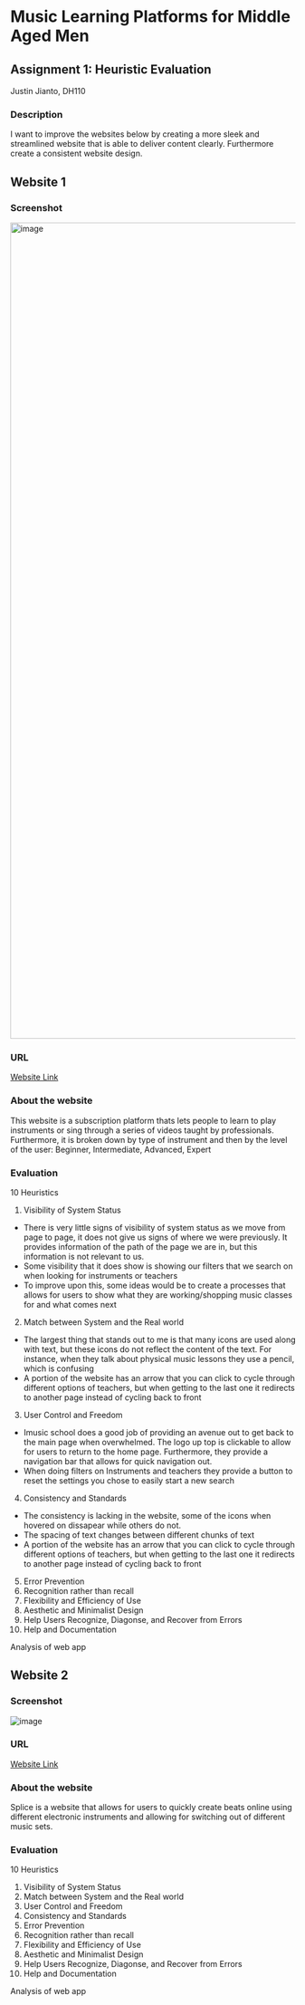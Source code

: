 # Music Learning Platforms for Middle Aged Men
## Assignment 1: Heuristic Evaluation
Justin Jianto, DH110
### Description
I want to improve the websites below by creating a more sleek and streamlined website that is able to deliver content clearly. Furthermore create a consistent website design.

## Website 1
### Screenshot
<img width="1442" alt="image" src="https://user-images.githubusercontent.com/54749984/161694526-16e3a3da-4282-44c1-8837-33e38255bbf1.png">

### URL
[Website Link](https://www.imusic-school.com/en/)
### About the website
This website is a subscription platform thats lets people to learn to play instruments or sing through a series of videos taught by professionals. Furthermore, it is broken down by type of instrument and then by the level of the user: Beginner, Intermediate, Advanced, Expert
### Evaluation
10 Heuristics
1. Visibility of System Status
  - There is very little signs of visibility of system status as we move from page to page, it does not give us signs of where we were previously. It provides information of the path of the page we are in, but this information is not relevant to us.
  - Some visibility that it does show is showing our filters that we search on when looking for instruments or teachers
  - To improve upon this, some ideas would be to create a processes that allows for users to show what they are working/shopping music classes for and what comes next
2. Match between System and the Real world
  - The largest thing that stands out to me is that many icons are used along with text, but these icons do not reflect the content of the text. For instance, when they talk about physical music lessons they use a pencil, which is confusing
  -  A portion of the website has an arrow that you can click to cycle through different options of teachers, but when getting to the last one it redirects to another page instead of cycling back to front
3. User Control and Freedom
  - Imusic school does a good job of providing an avenue out to get back to the main page when overwhelmed. The logo up top is clickable to allow for users to return to the home page. Furthermore, they provide a navigation bar that allows for quick navigation out. 
  - When doing filters on Instruments and teachers they provide a button to reset the settings you chose to easily start a new search
4. Consistency and Standards
  - The consistency is lacking in the website, some of the icons when hovered on dissapear while others do not. 
  - The spacing of text changes between different chunks of text
  - A portion of the website has an arrow that you can click to cycle through different options of teachers, but when getting to the last one it redirects to another page instead of cycling back to front
5. Error Prevention
6. Recognition rather than recall
7. Flexibility and Efficiency of Use
8. Aesthetic and Minimalist Design
9. Help Users Recognize, Diagonse, and Recover from Errors
10. Help and Documentation


Analysis of web app

## Website 2
### Screenshot
![image](https://user-images.githubusercontent.com/54749984/161801358-7ceb7fbb-b9cd-40d7-b05c-174cfb4bcb40.png)

### URL
[Website Link](https://splice.com/sounds/beatmaker)
### About the website
Splice is a website that allows for users to quickly create beats online using different electronic instruments and allowing for switching out of different music sets.
### Evaluation
10 Heuristics
1. Visibility of System Status
2. Match between System and the Real world
3. User Control and Freedom
4. Consistency and Standards
5. Error Prevention
6. Recognition rather than recall
7. Flexibility and Efficiency of Use
8. Aesthetic and Minimalist Design
9. Help Users Recognize, Diagonse, and Recover from Errors
10. Help and Documentation


Analysis of web app
